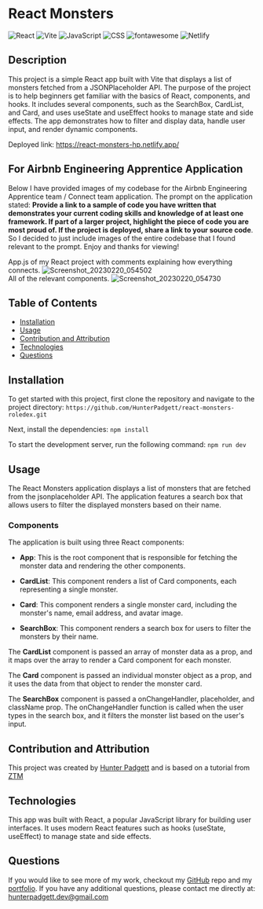 # React Monsters

![React](https://img.shields.io/badge/react-%2320232a.svg?style=for-the-badge&logo=react&logoColor=%2361DAFB) ![Vite](https://img.shields.io/badge/vite-%23646CFF.svg?style=for-the-badge&logo=vite&logoColor=white) ![JavaScript](https://img.shields.io/badge/javascript-%23323330.svg?style=for-the-badge&logo=javascript&logoColor=%23F7DF1E) ![CSS](https://img.shields.io/badge/css3-%231572B6.svg?&style=for-the-badge&logo=css3&logoColor=white) ![fontawesome](https://img.shields.io/badge/font%20awesome-%23339AF0.svg?&style=for-the-badge&logo=font%20awesome&logoColor=white) ![Netlify](https://img.shields.io/badge/netlify-%23000000.svg?style=for-the-badge&logo=netlify&logoColor=#00C7B7)

## Description

This project is a simple React app built with Vite that displays a list of monsters fetched from a JSONPlaceholder API. The purpose of the project is to help beginners get familiar with the basics of React, components, and hooks. It includes several components, such as the SearchBox, CardList, and Card, and uses useState and useEffect hooks to manage state and side effects. The app demonstrates how to filter and display data, handle user input, and render dynamic components.

Deployed link: https://react-monsters-hp.netlify.app/

## For Airbnb Engineering Apprentice Application

Below I have provided images of my codebase for the Airbnb Engineering Apprentice team / Connect team application. The prompt on the application stated: **Provide a link to a sample of code you have written that demonstrates your current coding skills and knowledge of at least one framework. If part of a larger project, highlight the piece of code you are most proud of. If the project is deployed, share a link to your source code**. So I decided to just include images of the entire codebase that I found relevant to the prompt. Enjoy and thanks for viewing!

App.js of my React project with comments explaining how everything connects.
![Screenshot_20230220_054502](https://user-images.githubusercontent.com/106113692/220208965-409320c1-1ce8-4762-acff-e96e396613ae.png)
</br>
All of the relevant components.
![Screenshot_20230220_054730](https://user-images.githubusercontent.com/106113692/220209055-476fe6f2-1c2b-42a5-bbfb-d3e3a24528c0.png)

## Table of Contents

- [Installation](#installation)
- [Usage](#usage)
- [Contribution and Attribution](#contribution-and-attribution)
- [Technologies](#technologies)
- [Questions](#questions)

## Installation

To get started with this project, first clone the repository and navigate to the project directory:
`https://github.com/HunterPadgett/react-monsters-roledex.git`

Next, install the dependencies:
`npm install`

To start the development server, run the following command:
`npm run dev`

## Usage

The React Monsters application displays a list of monsters that are fetched from the jsonplaceholder API. The application features a search box that allows users to filter the displayed monsters based on their name.

### Components

The application is built using three React components:

- **App**: This is the root component that is responsible for fetching the monster data and rendering the other components.

- **CardList**: This component renders a list of Card components, each representing a single monster.

- **Card**: This component renders a single monster card, including the monster's name, email address, and avatar image.

- **SearchBox**: This component renders a search box for users to filter the monsters by their name.

The **CardList** component is passed an array of monster data as a prop, and it maps over the array to render a Card component for each monster.

The **Card** component is passed an individual monster object as a prop, and it uses the data from that object to render the monster card.

The **SearchBox** component is passed a onChangeHandler, placeholder, and className prop. The onChangeHandler function is called when the user types in the search box, and it filters the monster list based on the user's input.

## Contribution and Attribution

This project was created by [Hunter Padgett](https://hunterpadgett.netlify.app/) and is based on a tutorial from [ZTM](https://zerotomastery.io/)

## Technologies

This app was built with React, a popular JavaScript library for building user interfaces. It uses modern React features such as hooks (useState, useEffect) to manage state and side effects.

## Questions

If you would like to see more of my work, checkout my [GitHub](https://github.com/HunterPadgett) repo and my [portfolio](https://hunterpadgett.netlify.app/). If you have any additional questions, please contact me directly at: hunterpadgett.dev@gmail.com
